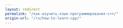 ```yaml
---
layout: redirect
permalink: "/как-изучить-язык-программирования-c++/"
origin-url: "/ru/how-to-learn-cpp/"
---
```

